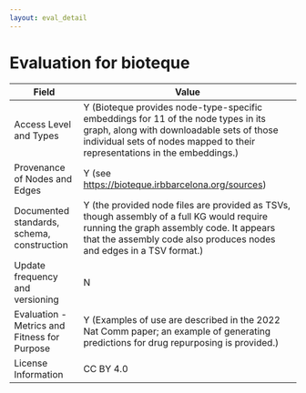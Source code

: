 ```yaml
---
layout: eval_detail
---
```


# Evaluation for bioteque

| Field | Value |
|---|---|
| Access Level and Types | Y (Bioteque provides node-type-specific embeddings for 11 of the node types in its graph, along with downloadable sets of those individual sets of nodes mapped to their representations in the embeddings.) |
| Provenance of Nodes and Edges | Y (see https://bioteque.irbbarcelona.org/sources) |
| Documented standards, schema, construction | Y (the provided node files are provided as TSVs, though assembly of a full KG would require running the graph assembly code. It appears that the assembly code also produces nodes and edges in a TSV format.) |
| Update frequency and versioning | N |
| Evaluation - Metrics and Fitness for Purpose | Y (Examples of use are described in the 2022 Nat Comm paper; an example of generating predictions for drug repurposing is provided.) |
| License Information | CC BY 4.0 |
